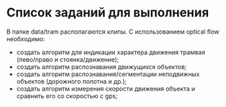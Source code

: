 # Список заданий для выполнения
В папке data/tram располагаются клипы. C использованием optical flow необходимо:
- создать алгоритм для индикации характера движения трамвая (лево/право и стоянка/движение);
- создать алгоритм распознавания движущихся объектов;
- создать алгоритм распознавания/сегментации неподвижных объектов (дорожного полотна и др.);
- создать алгоритм измерения скорости движения объекта и сравнить его со скоростью с gps; 